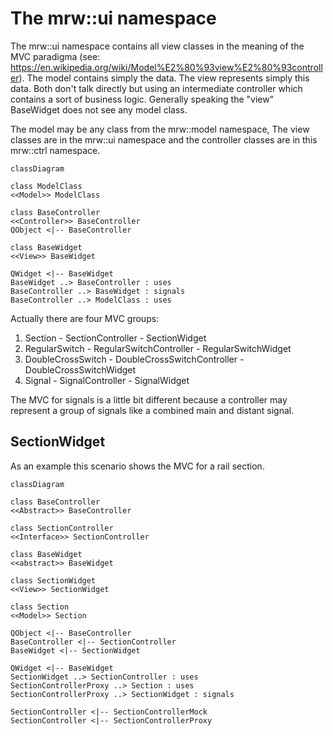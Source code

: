 # The mrw::ui namespace

The mrw::ui namespace contains all view classes in the meaning of the MVC paradigma (see: https://en.wikipedia.org/wiki/Model%E2%80%93view%E2%80%93controller). The model contains simply the data. The view represents simply this data. Both don't talk directly but using an intermediate controller which contains a sort of business logic. Generally speaking the "view" BaseWidget does not see any model class.

The model may be any class from the mrw::model namespace, The view classes are in the mrw::ui namespace and the controller classes are in this mrw::ctrl namespace.

```mermaid
classDiagram

class ModelClass
<<Model>> ModelClass

class BaseController
<<Controller>> BaseController
QObject <|-- BaseController

class BaseWidget
<<View>> BaseWidget

QWidget <|-- BaseWidget
BaseWidget ..> BaseController : uses
BaseController ..> BaseWidget : signals
BaseController ..> ModelClass : uses

```

Actually there are four MVC groups:
1. Section - SectionController - SectionWidget
2. RegularSwitch - RegularSwitchController - RegularSwitchWidget
3. DoubleCrossSwitch - DoubleCrossSwitchController - DoubleCrossSwitchWidget
4. Signal - SignalController - SignalWidget

The MVC for signals is a little bit different because a controller may represent a group of signals like a combined main and distant signal.

## SectionWidget

As an example this scenario shows the MVC for a rail section.

```mermaid
classDiagram

class BaseController
<<Abstract>> BaseController

class SectionController
<<Interface>> SectionController

class BaseWidget
<<abstract>> BaseWidget

class SectionWidget
<<View>> SectionWidget

class Section
<<Model>> Section

QObject <|-- BaseController
BaseController <|-- SectionController
BaseWidget <|-- SectionWidget

QWidget <|-- BaseWidget
SectionWidget ..> SectionController : uses
SectionControllerProxy ..> Section : uses
SectionControllerProxy ..> SectionWidget : signals

SectionController <|-- SectionControllerMock
SectionController <|-- SectionControllerProxy

```
